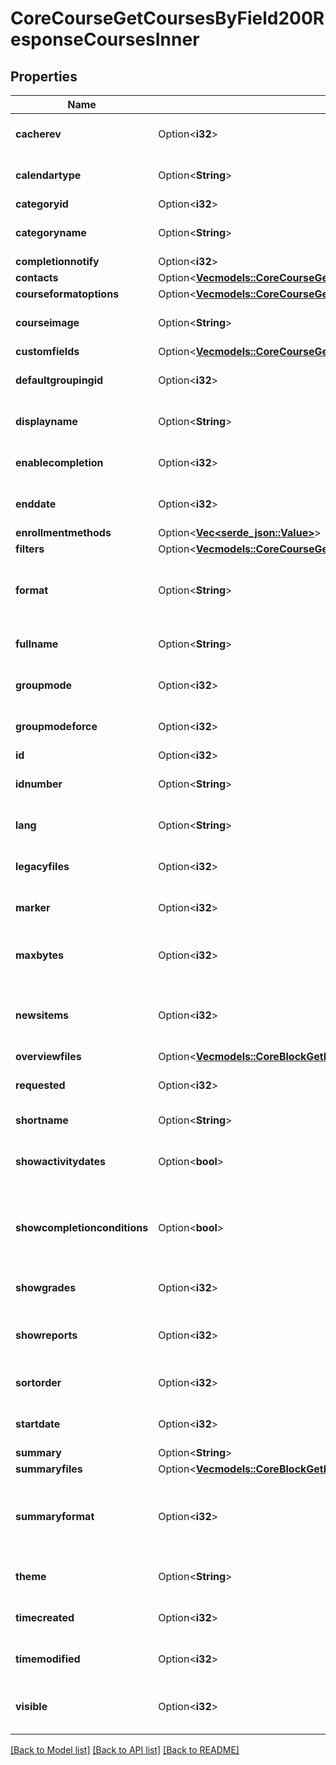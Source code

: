 # CoreCourseGetCoursesByField200ResponseCoursesInner

## Properties

Name | Type | Description | Notes
------------ | ------------- | ------------- | -------------
**cacherev** | Option<**i32**> | Cache revision number | [optional][default to null]
**calendartype** | Option<**String**> | Calendar type | [optional][default to null]
**categoryid** | Option<**i32**> | category id | [optional]
**categoryname** | Option<**String**> | category name | [optional][default to null]
**completionnotify** | Option<**i32**> | 1: yes 0: no | [optional]
**contacts** | Option<[**Vec<models::CoreCourseGetCoursesByField200ResponseCoursesInnerContactsInner>**](core_course_get_courses_by_field_200_response_courses_inner_contacts_inner.md)> |  | [optional]
**courseformatoptions** | Option<[**Vec<models::CoreCourseGetCoursesByField200ResponseCoursesInnerCourseformatoptionsInner>**](core_course_get_courses_by_field_200_response_courses_inner_courseformatoptions_inner.md)> |  | [optional]
**courseimage** | Option<**String**> | Course image | [optional][default to null]
**customfields** | Option<[**Vec<models::CoreCourseGetCoursesByField200ResponseCoursesInnerCustomfieldsInner>**](core_course_get_courses_by_field_200_response_courses_inner_customfields_inner.md)> |  | [optional]
**defaultgroupingid** | Option<**i32**> | default grouping id | [optional][default to null]
**displayname** | Option<**String**> | course display name | [optional][default to null]
**enablecompletion** | Option<**i32**> | Completion enabled? 1: yes 0: no | [optional][default to null]
**enddate** | Option<**i32**> | Timestamp when the course end | [optional][default to null]
**enrollmentmethods** | Option<[**Vec<serde_json::Value>**](serde_json::Value.md)> |  | [optional]
**filters** | Option<[**Vec<models::CoreCourseGetCoursesByField200ResponseCoursesInnerFiltersInner>**](core_course_get_courses_by_field_200_response_courses_inner_filters_inner.md)> |  | [optional]
**format** | Option<**String**> | Course format: weeks, topics, social, site,.. | [optional][default to null]
**fullname** | Option<**String**> | course full name | [optional][default to null]
**groupmode** | Option<**i32**> | no group, separate, visible | [optional][default to null]
**groupmodeforce** | Option<**i32**> | 1: yes, 0: no | [optional][default to null]
**id** | Option<**i32**> | course id | [optional]
**idnumber** | Option<**String**> | Id number | [optional][default to null]
**lang** | Option<**String**> | Forced course language | [optional][default to null]
**legacyfiles** | Option<**i32**> | If legacy files are enabled | [optional][default to null]
**marker** | Option<**i32**> | Current course marker | [optional][default to null]
**maxbytes** | Option<**i32**> | Largest size of file that can be uploaded into | [optional][default to null]
**newsitems** | Option<**i32**> | Number of recent items appearing on the course page | [optional][default to null]
**overviewfiles** | Option<[**Vec<models::CoreBlockGetDashboardBlocks200ResponseBlocksInnerContentsFilesInner>**](core_block_get_dashboard_blocks_200_response_blocks_inner_contents_files_inner.md)> |  | [optional]
**requested** | Option<**i32**> | If is a requested course | [optional][default to null]
**shortname** | Option<**String**> | course short name | [optional]
**showactivitydates** | Option<**bool**> | Whether the activity dates are shown or not | [optional][default to null]
**showcompletionconditions** | Option<**bool**> | Whether the activity completion conditions are shown or not | [optional][default to null]
**showgrades** | Option<**i32**> | 1 if grades are shown, otherwise 0 | [optional][default to null]
**showreports** | Option<**i32**> | Are activity report shown (yes = 1, no =0) | [optional][default to null]
**sortorder** | Option<**i32**> | Sort order in the category | [optional][default to null]
**startdate** | Option<**i32**> | Timestamp when the course start | [optional][default to null]
**summary** | Option<**String**> | summary | [optional]
**summaryfiles** | Option<[**Vec<models::CoreBlockGetDashboardBlocks200ResponseBlocksInnerContentsFilesInner>**](core_block_get_dashboard_blocks_200_response_blocks_inner_contents_files_inner.md)> |  | [optional]
**summaryformat** | Option<**i32**> | summary format (1 = HTML, 0 = MOODLE, 2 = PLAIN, or 4 = MARKDOWN) | [optional]
**theme** | Option<**String**> | Fame of the forced theme | [optional][default to null]
**timecreated** | Option<**i32**> | Time when the course was created | [optional][default to null]
**timemodified** | Option<**i32**> | Last time  the course was updated | [optional][default to null]
**visible** | Option<**i32**> | 1: available to student, 0:not available | [optional]

[[Back to Model list]](../README.md#documentation-for-models) [[Back to API list]](../README.md#documentation-for-api-endpoints) [[Back to README]](../README.md)


